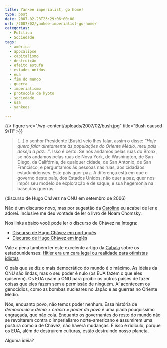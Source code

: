 ```yaml
---
title: Yankee imperialist, go home!
type: post
date: 2007-02-23T23:29:06+00:00
url: /2007/02/yankee-imperialist-go-home/
categorias:
  - Política
  - Sociedade
tags:
  - américa
  - apocalipse
  - capitalismo
  - destruição
  - efeito estufa
  - estados unidos
  - eua
  - fim do mundo
  - guerra
  - imperialismo
  - protocolo de kyoto
  - sociedade
  - usa
  - yankees

---
```

{{< figure src="/wp-content/uploads/2007/02/bush.jpg" title="Bush caused 9/11" >}}

> […] o senhor Presidente [Bush] veio lhes falar, assim o disse: _“Hoje quero falar diretamente às populações do Oriente Médio, meu país deseja a paz…”_. Isso é certo. Se nós andamos pelas ruas do Bronx, se nós andamos pelas ruas de Nova York, de Washington, de San Diego, da Califórnia, de qualquer cidade, de San Antonio, de San Francisco, e perguntamos às pessoas nas ruas, aos cidadãos estadunidenses. Este país quer paz. A diferença está em que o governo deste país, dos Estados Unidos, não quer a paz, quer nos impôr seu modelo de exploração e de saque, e sua hegemonia na base das guerras.

(discurso de Hugo Chávez na ONU em setembro de 2006)

Não é um discurso novo, mas por sugestão da [Caroline][1] eu acabei de ler e adorei. Inclusive me deu vontade de ler o livro de Noam Chomsky.

Nos links abaixo você pode ler o discurso de Chávez na íntegra:

  * [Discurso de Hugo Chávez em português][2]
  * [Discurso de Hugo Chávez em inglês][3]

Vale a pena também ler este excelente artigo da [Cabala][4] sobre os estadounidenses: [Hitler era um cara legal ou realidade para otimistas idiotas][5]

O país que se diz o mais democrático do mundo é o máximo. As idéias da ONU são lindas, mas o seu poder é nulo (os EUA fazem o que eles quiserem). Os EUA usam a ONU para proibir os outros países de fazer coisas que eles fazem sem a permissão de ninguém. Aí acontecem os genocídios, como as bombas nucleares no Japão e as guerras no Oriente Médio.

Nós, enquanto povo, não temos poder nenhum. Essa história de _democracia = demo + cracia = poder do povo_ é uma piada pouquíssimo engraçada, que não cola. Enquanto os governantes do resto do mundo não se revoltarem contra o imperialismo norte-americano e assumirem uma postura como a de Chávez, não haverá mudanças. E isso é ridículo, porque os EUA, além de destruírem culturas, estão destruindo nosso planeta.

Alguma idéia?

 [1]: http://inocentandopandora.blogspot.com/
 [2]: http://www.unidadepopular.org/chavez25.htm
 [3]: http://auto_sol.tao.ca/node/view/2317
 [4]: http://1001gatos.org/
 [5]: http://1001gatos.org/realidade/

